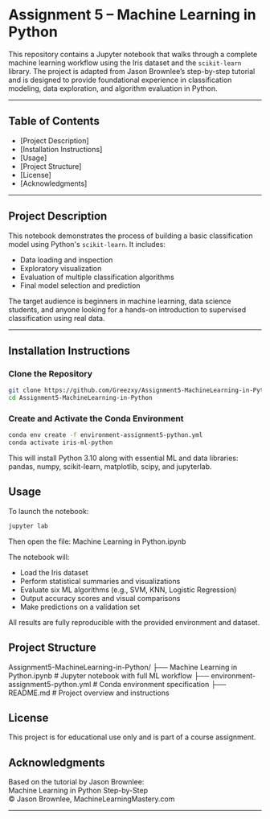 # Assignment 5 – Machine Learning in Python

This repository contains a Jupyter notebook that walks through a complete machine learning workflow using the Iris dataset and the `scikit-learn` library. The project is adapted from Jason Brownlee’s step-by-step tutorial and is designed to provide foundational experience in classification modeling, data exploration, and algorithm evaluation in Python.

---

## Table of Contents

- [Project Description] 
- [Installation Instructions] 
- [Usage]  
- [Project Structure]  
- [License]  
- [Acknowledgments]  

---

## Project Description

This notebook demonstrates the process of building a basic classification model using Python's `scikit-learn`. It includes:
- Data loading and inspection
- Exploratory visualization
- Evaluation of multiple classification algorithms
- Final model selection and prediction

The target audience is beginners in machine learning, data science students, and anyone looking for a hands-on introduction to supervised classification using real data.

---

## Installation Instructions

### Clone the Repository

```bash
git clone https://github.com/Greezxy/Assignment5-MachineLearning-in-Python.git
cd Assignment5-MachineLearning-in-Python
```

### Create and Activate the Conda Environment
```bash
conda env create -f environment-assignment5-python.yml
conda activate iris-ml-python
```  
This will install Python 3.10 along with essential ML and data libraries: pandas, numpy, scikit-learn, matplotlib, scipy, and jupyterlab.

## Usage
To launch the notebook:
```bash
jupyter lab
```

Then open the file:
Machine Learning in Python.ipynb

The notebook will:
- Load the Iris dataset
- Perform statistical summaries and visualizations
- Evaluate six ML algorithms (e.g., SVM, KNN, Logistic Regression)
- Output accuracy scores and visual comparisons
- Make predictions on a validation set

All results are fully reproducible with the provided environment and dataset.

## Project Structure
Assignment5-MachineLearning-in-Python/
├── Machine Learning in Python.ipynb     # Jupyter notebook with full ML workflow
├── environment-assignment5-python.yml           # Conda environment specification
├── README.md                 # Project overview and instructions

## License
This project is for educational use only and is part of a course assignment.

## Acknowledgments
Based on the tutorial by Jason Brownlee:  
Machine Learning in Python Step-by-Step  
© Jason Brownlee, MachineLearningMastery.com

---
